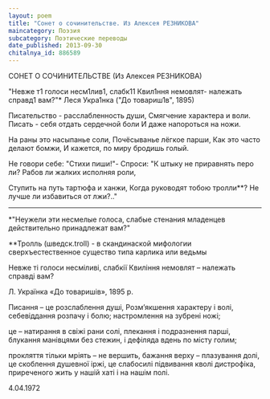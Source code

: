 ```yaml
---
layout: poem
title: "Сонет о сочинительстве. Из Алексея РЕЗНИКОВА"
maincategory: Поэзия
subcategory: Поэтические переводы
date_published: 2013-09-30
chitalnya_id: 886589
---
```




СОНЕТ О СОЧИНИТЕЛЬСТВЕ
(Из Алексея РЕЗНИКОВА)

"Невже т1 голоси несм1лив1, слабк11
Квил1ння немовлят- належать справд1 вам?"\*
Леся Укра1нка 
("До товариш1в", 1895) 

Писательство - расслабленность души,
Смягчение характера и воли.
Писать - себя отдать сердечной боли
И даже напороться на ножи.

На раны это насыпанье соли,
Почёсыванье лёгкое парши,
Как это часто делают бомжи,
И кажется, по миру бродишь голый.
 
Не говори себе: "Стихи пиши!"-
Спроси: "К штыку не приравнять перо ли?
Рабов ли жалких исполняя роли,

Ступить на путь тартюфа и ханжи,
Когда руководят тобою тролли\*\*?
Не лучше ли избавиться от лжи?.."
__________________________
\*"Неужели эти несмелые голоса, слабые стенания
младенцев действительно принадлежат вам?"

\*\*Тролль (шведск.troll) - в скандинаской мифологии cверхъестественное
существо типа карлика или ведьмы


Невже ті голоси несміливі, слабкії
Квиління немовлят – 
належать справді вам?

Л. Українка «До товаришів», 1895 р.


Писання – це розслаблення душі,
Розм’якшення характеру і волі,
себевіддання розпачу і болю;
настромлення на зубрені ножі;

це – натирання в свіжі рани солі,
плекання і подразнення парші,
блукання манівцями без стежин,
і дефіляда вдень по місту голим;

прокляття тільки мріять – не вершить,
бажання верху – плазування долі,
це скоблення душевної іржі,
це слабосилі підвивання кволі
дистрофіка, приреченого жить
у нашій хаті і на нашім полі.

4.04.1972






